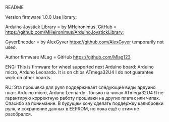 README

Version firmware 1.0.0
Use library:

Arduino Joystick Library = by MHeironimus. GitHub = https://github.com/MHeironimus/ArduinoJoystickLibrary;

GyverEncoder = by AlexGyver https://github.com/AlexGyver temporarily not used.

Author firmware MLag = GitHub https://github.com/Mlag123



ENG:
This is firmware for wheel supported next Arduino board:
Arduino micro, Arduno Leonardo. It is on chips ATmega32U4
I do not guarantee work on other boards.




RU:
Эта прошивка для руля поддерживает следующие виды ардуино плат:
Arduino micro, Arduno Leonardo. Только на чипах ATmega32U4
Я не гарантирую корректную работу прошивки на других платах или чипах.
Спасибо за понимание.
В будущем хочу сделать поддержку калибровки руля, и сохранение данных в EEPROM, но пока ещё с этим не разобрался.
